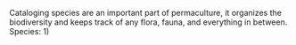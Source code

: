 Cataloging species are an important part of permaculture, it organizes the biodiversity and keeps track of any flora, fauna, and everything in between. 
Species:
1) 
